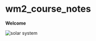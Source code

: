 # wm2_course_notes

<strong>Welcome</strong>

![solar system](https://cdn.mos.cms.futurecdn.net/9UmWCbyxpKaEGXjwFG7dXo.jpg)
